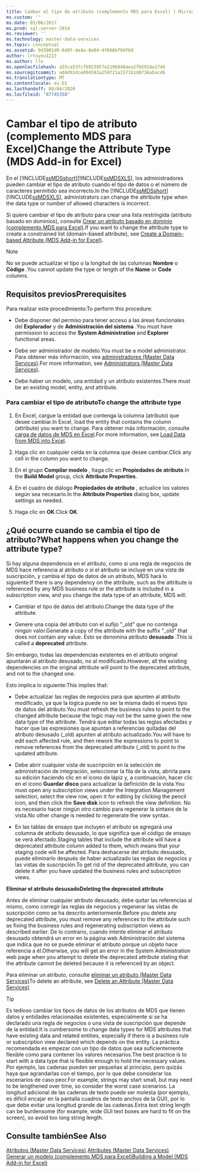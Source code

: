 ```yaml
---
title: Cambar el tipo de atributo (complemento MDS para Excel) | Microsoft Docs
ms.custom: ''
ms.date: 03/06/2017
ms.prod: sql-server-2014
ms.reviewer: ''
ms.technology: master-data-services
ms.topic: conceptual
ms.assetid: 9d3001d9-8d0f-4e4a-8e04-4f666bf0df69
author: lrtoyou1223
ms.author: lle
ms.openlocfilehash: a55ca53fcf6923957e2196840aea2fb5914e1746
ms.sourcegitcommit: ad4d92dce894592a259721a1571b1d8736abacdb
ms.translationtype: MT
ms.contentlocale: es-ES
ms.lasthandoff: 08/04/2020
ms.locfileid: "87745358"
---
```

# <a name="change-the-attribute-type-mds-add-in-for-excel"></a><span data-ttu-id="c7aa5-102">Cambar el tipo de atributo (complemento MDS para Excel)</span><span class="sxs-lookup"><span data-stu-id="c7aa5-102">Change the Attribute Type (MDS Add-in for Excel)</span></span>
  <span data-ttu-id="c7aa5-103">En el [!INCLUDE[ssMDSshort](../../includes/ssmdsshort-md.md)][!INCLUDE[ssMDSXLS](../../includes/ssmdsxls-md.md)], los administradores pueden cambiar el tipo de atributo cuando el tipo de datos o el número de caracteres permitido sea incorrecto.</span><span class="sxs-lookup"><span data-stu-id="c7aa5-103">In the [!INCLUDE[ssMDSshort](../../includes/ssmdsshort-md.md)][!INCLUDE[ssMDSXLS](../../includes/ssmdsxls-md.md)], administrators can change the attribute type when the data type or number of allowed characters is incorrect.</span></span>  
  
 <span data-ttu-id="c7aa5-104">Si quiere cambiar el tipo de atributo para crear una lista restringida (atributo basado en dominios), consulte [Crear un atributo basado en dominio &#40;complemento MDS para Excel&#41;](create-a-domain-based-attribute-mds-add-in-for-excel.md).</span><span class="sxs-lookup"><span data-stu-id="c7aa5-104">If you want to change the attribute type to create a constrained list (domain-based attribute), see [Create a Domain-based Attribute &#40;MDS Add-in for Excel&#41;](create-a-domain-based-attribute-mds-add-in-for-excel.md).</span></span>  
  
> [!NOTE]  
>  <span data-ttu-id="c7aa5-105"> No se puede actualizar el tipo o la longitud de las columnas **Nombre** o **Código** .</span><span class="sxs-lookup"><span data-stu-id="c7aa5-105">You cannot update the type or length of the **Name** or **Code** columns.</span></span>  
  
## <a name="prerequisites"></a><span data-ttu-id="c7aa5-106">Requisitos previos</span><span class="sxs-lookup"><span data-stu-id="c7aa5-106">Prerequisites</span></span>  
 <span data-ttu-id="c7aa5-107">Para realizar este procedimiento:</span><span class="sxs-lookup"><span data-stu-id="c7aa5-107">To perform this procedure:</span></span>  
  
-   <span data-ttu-id="c7aa5-108">Debe disponer del permiso para tener acceso a las áreas funcionales del **Explorador** y de **Administración del sistema** .</span><span class="sxs-lookup"><span data-stu-id="c7aa5-108">You must have permission to access the **System Administration** and **Explorer** functional areas.</span></span>  
  
-   <span data-ttu-id="c7aa5-109">Debe ser administrador de modelo.</span><span class="sxs-lookup"><span data-stu-id="c7aa5-109">You must be a model administrator.</span></span> <span data-ttu-id="c7aa5-110">Para obtener más información, vea [administradores &#40;Master Data Services&#41;](../administrators-master-data-services.md).</span><span class="sxs-lookup"><span data-stu-id="c7aa5-110">For more information, see [Administrators &#40;Master Data Services&#41;](../administrators-master-data-services.md).</span></span>  
  
-   <span data-ttu-id="c7aa5-111">Debe haber un modelo, una entidad y un atributo existentes.</span><span class="sxs-lookup"><span data-stu-id="c7aa5-111">There must be an existing model, entity, and attribute.</span></span>  
  
### <a name="to-change-the-attribute-type"></a><span data-ttu-id="c7aa5-112">Para cambiar el tipo de atributo</span><span class="sxs-lookup"><span data-stu-id="c7aa5-112">To change the attribute type</span></span>  
  
1.  <span data-ttu-id="c7aa5-113">En Excel, cargue la entidad que contenga la columna (atributo) que desee cambiar.</span><span class="sxs-lookup"><span data-stu-id="c7aa5-113">In Excel, load the entity that contains the column (attribute) you want to change.</span></span> <span data-ttu-id="c7aa5-114">Para obtener más información, consulte [carga de datos de MDS en Excel](export-data-to-excel-from-master-data-services.md).</span><span class="sxs-lookup"><span data-stu-id="c7aa5-114">For more information, see [Load Data from MDS into Excel](export-data-to-excel-from-master-data-services.md).</span></span>  
  
2.  <span data-ttu-id="c7aa5-115">Haga clic en cualquier celda en la columna que desee cambiar.</span><span class="sxs-lookup"><span data-stu-id="c7aa5-115">Click any cell in the column you want to change.</span></span>  
  
3.  <span data-ttu-id="c7aa5-116">En el grupo **Compilar modelo** , haga clic en **Propiedades de atributo**.</span><span class="sxs-lookup"><span data-stu-id="c7aa5-116">In the **Build Model** group, click **Attribute Properties**.</span></span>  
  
4.  <span data-ttu-id="c7aa5-117">En el cuadro de diálogo **Propiedades de atributo** , actualice los valores según sea necesario.</span><span class="sxs-lookup"><span data-stu-id="c7aa5-117">In the **Attribute Properties** dialog box, update settings as needed.</span></span>  
  
5.  <span data-ttu-id="c7aa5-118">Haga clic en **OK**.</span><span class="sxs-lookup"><span data-stu-id="c7aa5-118">Click **OK**.</span></span>  
  
## <a name="what-happens-when-you-change-the-attribute-type"></a><span data-ttu-id="c7aa5-119">¿Qué ocurre cuando se cambia el tipo de atributo?</span><span class="sxs-lookup"><span data-stu-id="c7aa5-119">What happens when you change the attribute type?</span></span>  
 <span data-ttu-id="c7aa5-120">Si hay alguna dependencia en el atributo, como si una regla de negocios de MDS hace referencia al atributo o si el atributo se incluye en una vista de suscripción, y cambia el tipo de datos de un atributo, MDS hará lo siguiente:</span><span class="sxs-lookup"><span data-stu-id="c7aa5-120">If there is any dependency on the attribute, such as the attribute is referenced by any MDS business rule or the attribute is included in a subscription view, and you change the data type of an attribute, MDS will:</span></span>  
  
-   <span data-ttu-id="c7aa5-121">Cambiar el tipo de datos del atributo.</span><span class="sxs-lookup"><span data-stu-id="c7aa5-121">Change the data type of the attribute.</span></span>  
  
-   <span data-ttu-id="c7aa5-122">Genere una copia del atributo con el sufijo "_old" que no contenga ningún valor.</span><span class="sxs-lookup"><span data-stu-id="c7aa5-122">Generate a copy of the attribute with the suffix "_old" that does not contain any value.</span></span> <span data-ttu-id="c7aa5-123">Esto se denomina atributo **desusado** .</span><span class="sxs-lookup"><span data-stu-id="c7aa5-123">This is called a **deprecated** attribute.</span></span>  
  
 <span data-ttu-id="c7aa5-124">Sin embargo, todas las dependencias existentes en el atributo original apuntarán al atributo desusado, no al modificado.</span><span class="sxs-lookup"><span data-stu-id="c7aa5-124">However, all the existing dependencies on the original attribute will point to the deprecated attribute, and not to the changed one.</span></span>  
  
 <span data-ttu-id="c7aa5-125">Esto implica lo siguiente:</span><span class="sxs-lookup"><span data-stu-id="c7aa5-125">This implies that:</span></span>  
  
-   <span data-ttu-id="c7aa5-126">Debe actualizar las reglas de negocios para que apunten al atributo modificado, ya que la lógica puede no ser la misma dado el nuevo tipo de datos del atributo.</span><span class="sxs-lookup"><span data-stu-id="c7aa5-126">You must refresh the business rules to point to the changed attribute because the logic may not be the same given the new data type of the attribute.</span></span> <span data-ttu-id="c7aa5-127">Tendrá que editar todas las reglas afectadas y hacer que las expresiones que apuntan a referencias quitadas del atributo desusado (_old) apunten al atributo actualizado.</span><span class="sxs-lookup"><span data-stu-id="c7aa5-127">You will have to edit each affected rule, and then rework the expressions to point to remove references from the deprecated attribute (_old) to point to the updated attribute.</span></span>  
  
-   <span data-ttu-id="c7aa5-128">Debe abrir cualquier vista de suscripción en la selección de administración de integración, seleccionar la fila de la vista, abrirla para su edición haciendo clic en el icono de lápiz y, a continuación, hacer clic en el icono **Guardar disco** para actualizar la definición de la vista.</span><span class="sxs-lookup"><span data-stu-id="c7aa5-128">You must open any subscription views under the Integration Management selection, select the view row, open it for editing by clicking the pencil icon, and then click the **Save disk** icon to refresh the view definition.</span></span> <span data-ttu-id="c7aa5-129">No es necesario hacer ningún otro cambio para regenerar la sintaxis de la vista.</span><span class="sxs-lookup"><span data-stu-id="c7aa5-129">No other change is needed to regenerate the view syntax.</span></span>  
  
-   <span data-ttu-id="c7aa5-130">En las tablas de ensayo que incluyen el atributo se agregará una columna de atributo desusado, lo que significa que el código de ensayo se verá afectado.</span><span class="sxs-lookup"><span data-stu-id="c7aa5-130">Staging tables that include the attribute will have a deprecated attribute column added to them, which means that your staging code will be affected.</span></span> <span data-ttu-id="c7aa5-131">Para deshacerse del atributo desusado, puede eliminarlo después de haber actualizado las reglas de negocios y las vistas de suscripción.</span><span class="sxs-lookup"><span data-stu-id="c7aa5-131">To get rid of the deprecated attribute, you can delete it after you have updated the business rules and subscription views.</span></span>  
  
 <span data-ttu-id="c7aa5-132">**Eliminar el atributo desusado**</span><span class="sxs-lookup"><span data-stu-id="c7aa5-132">**Deleting the deprecated attribute**</span></span>  
  
 <span data-ttu-id="c7aa5-133">Antes de eliminar cualquier atributo desusado, debe quitar las referencias al mismo, como corregir las reglas de negocios y regenerar las vistas de suscripción como se ha descrito anteriormente.</span><span class="sxs-lookup"><span data-stu-id="c7aa5-133">Before you delete any deprecated attribute, you must remove any references to the attribute such as fixing the business rules and regenerating subscription views as described earlier.</span></span> <span data-ttu-id="c7aa5-134">De lo contrario, cuando intente eliminar el atributo desusado obtendrá un error en la página web Administración del sistema que indica que no se puede eliminar el atributo porque un objeto hace referencia a él.</span><span class="sxs-lookup"><span data-stu-id="c7aa5-134">Otherwise, you will get an error in the System Administration web page when you attempt to delete the deprecated attribute stating that the attribute cannot be deleted because it is referenced by an object.</span></span>  
  
 <span data-ttu-id="c7aa5-135">Para eliminar un atributo, consulte [eliminar un atributo &#40;Master Data Services&#41;](../delete-an-attribute-master-data-services.md)</span><span class="sxs-lookup"><span data-stu-id="c7aa5-135">To delete an attribute, see [Delete an Attribute &#40;Master Data Services&#41;](../delete-an-attribute-master-data-services.md)</span></span>  
  
> [!TIP]  
>  <span data-ttu-id="c7aa5-136">Es tedioso cambiar los tipos de datos de los atributos de MDS que tienen datos y entidades relacionadas existentes, especialmente si se ha declarado una regla de negocios o una vista de suscripción que depende de la entidad.</span><span class="sxs-lookup"><span data-stu-id="c7aa5-136">It is cumbersome to change data types for MDS attributes that have existing data and related entities, especially if there is a business rule or subscription view declared which depends on the entity.</span></span> <span data-ttu-id="c7aa5-137">La práctica recomendada es empezar con un tipo de datos que sea suficientemente flexible como para contener los valores necesarios.</span><span class="sxs-lookup"><span data-stu-id="c7aa5-137">The best practice is to start with a data type that is flexible enough to hold the necessary values.</span></span> <span data-ttu-id="c7aa5-138">Por ejemplo, las cadenas pueden ser pequeñas al principio, pero quizás haya que agrandarlas con el tiempo, por lo que debe considerar los escenarios de caso peor.</span><span class="sxs-lookup"><span data-stu-id="c7aa5-138">For example, strings may start small, but may need to be lengthened over time, so consider the worst case scenarios.</span></span> <span data-ttu-id="c7aa5-139">La longitud adicional de las cadenas de texto puede ser molesta (por ejemplo, es difícil encajar en la pantalla cuadros de texto anchos de la GUI), por lo que debe evitar una longitud grande de las cadenas.</span><span class="sxs-lookup"><span data-stu-id="c7aa5-139">Extra text string length can be burdensome (for example, wide GUI text boxes are hard to fit on the screen), so avoid too long string length.</span></span>  
  
## <a name="see-also"></a><span data-ttu-id="c7aa5-140">Consulte también</span><span class="sxs-lookup"><span data-stu-id="c7aa5-140">See Also</span></span>  
 <span data-ttu-id="c7aa5-141">[Atributos &#40;Master Data Services&#41;](../attributes-master-data-services.md) </span><span class="sxs-lookup"><span data-stu-id="c7aa5-141">[Attributes &#40;Master Data Services&#41;](../attributes-master-data-services.md) </span></span>  
 [<span data-ttu-id="c7aa5-142">Generar un modelo &#40;complemento MDS para Excel&#41;</span><span class="sxs-lookup"><span data-stu-id="c7aa5-142">Building a Model &#40;MDS Add-in for Excel&#41;</span></span>](building-a-model-mds-add-in-for-excel.md)  
  
  
